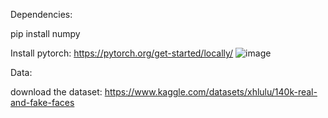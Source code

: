 Dependencies:

pip install numpy

Install pytorch: https://pytorch.org/get-started/locally/
![image](https://user-images.githubusercontent.com/33373459/220233513-11d96d11-0686-45ab-9308-037a5b30a23c.png)

Data:

download the dataset: https://www.kaggle.com/datasets/xhlulu/140k-real-and-fake-faces